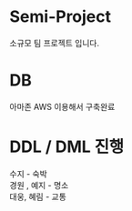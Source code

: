 # Semi-Project
소규모 팀 프로젝트 입니다.

# DB 
아마존 AWS 이용해서 구축완료

# DDL / DML 진행
수지 - 숙박 <br>
경원 , 예지 - 명소<br>
대웅, 혜림 - 교통 <br>

